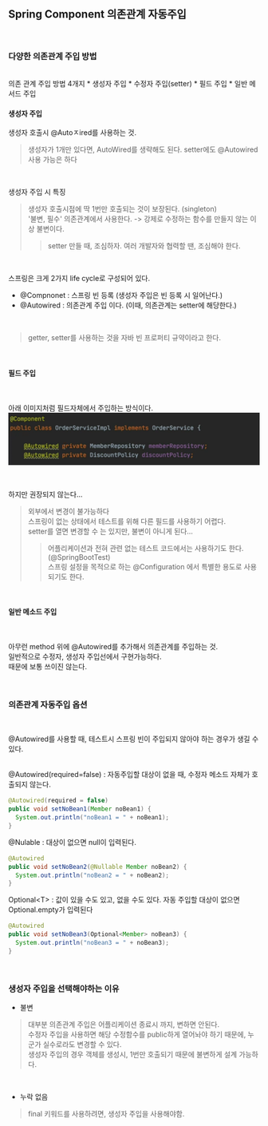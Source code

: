 ## Spring Component 의존관계 자동주입
<br>

### 다양한 의존관계 주입 방법
<br>
의존 관계 주입 방법 4개지
* 생성자 주입
* 수정자 주입(setter)
* 필드 주입
* 일반 메서드 주입

#### 생성자 주입

생성자 호출시 @Autoㅈired를 사용하는 것.    
> 생성자가 1개만 있다면, AutoWired를 생략해도 된다.
> setter에도 @Autowired 사용 가능은 하다
<br>

생성자 주입 시 특징
> 생성자 호출시점에 딱 1번만 호출되는 것이 보장된다. (singleton)     
> '불변, 필수' 의존관계에서 사용한다. -> 강제로 수정하는 함수를 만들지 않는 이상 불변이다.     
>> setter 만들 때, 조심하자. 여러 개발자와 협력할 땐, 조심해야 한다.
<br>

스프링은 크게 2가지 life cycle로 구성되어 있다.   
* @Compnonet : 스프링 빈 등록  (생성자 주입은 빈 등록 시 일어난다.)   
* @Autowired : 의존관계 주입 이다. (이때, 의존관계는 setter에 해당한다.)

<br>

> getter, setter를 사용하는 것을 자바 빈 프로퍼티 규약이라고 한다.

<br>

#### 필드 주입   

<br>

아래 이미지처럼 필드자체에서 주입하는 방식이다.   
<img width = 700, src = "https://github.com/Jeeseob/TIL/blob/main/Spring/image/Filed_Dependency.png">

<br>

하지만 권장되지 않는다...    
> 외부에서 변경이 불가능하다   
> 스프링이 없는 상태에서 테스트를 위해 다른 필드를 사용하기 어렵다.   
> setter를 열면 변경할 수 는 있지만, 불변이 아니게 된다...   
>> 어플리케이션과 전혀 관련 없는 테스트 코드에서는 사용하기도 한다. (@SpringBootTest)   
>> 스프링 설정을 목적으로 하는 @Configuration 에서 특별한 용도로 사용되기도 한다.   

<br>

#### 일반 메소드 주입   
<br>

아무런 method 위에 @Autowired를 추가해서 의존관계를 주입하는 것.   
일반적으로 수정자, 생성자 주입선에서 구현가능하다.    
때문에 보통 쓰이진 않는다.   

<br>

### 의존관계 자동주입 옵션  
<br>

@Autowired를 사용할 때, 테스트시 스프링 빈이 주입되지 않아야 하는 경우가 생길 수 있다.    
<br>

@Autowired(required=false) : 자동주입할 대상이 없을 때, 수정자 메소드 자체가 호출되지 않는다.   
```java
@Autowired(required = false)   
public void setNoBean1(Member noBean1) {   
  System.out.println("noBean1 = " + noBean1);   
}   
```

@Nulable : 대상이 없으면 null이 입력된다.   
```java
@Autowired   
public void setNoBean2(@Nullable Member noBean2) {   
  System.out.println("noBean2 = " + noBean2);   
}   
```

Optional\<T\> : 값이 있을 수도 있고, 없을 수도 있다. 자동 주입할 대상이 없으면 Optional.empty가 입력된다   
 
```java
@Autowired   
public void setNoBean3(Optional<Member> noBean3) {   
  System.out.println("noBean3 = " + noBean3);   
}
```
<br>

### 생성자 주입을 선택해야하는 이유  
   
* 불변

> 대부분 의존관계 주입은 어플리케이션 종료시 까지, 변하면 안된다.   
> 수정자 주입을 사용하면 해당 수정함수를 public하게 열어놔야 하기 때문에, 누군가 실수로라도 변경할 수 있다.   
> 생성자 주입의 경우 객체를 생성시, 1번만 호출되기 때문에 불변하게 설계 가능하다.    
<br>

* 누락 없음
> final 키워드를 사용하려면, 생성자 주입을 사용해야함.
                       

